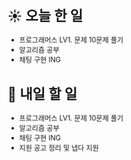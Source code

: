 # ☀️ 오늘 한 일
- 프로그래머스 LV1. 문제 10문제 풀기 
- 알고리즘 공부
- 채팅 구현 ING 


# 🚩 내일 할 일
- 프로그래머스 LV1. 문제 10문제 풀기 
- 알고리즘 공부
- 채팅 구현 ING 
- 지원 공고 정리 및 냅다 지원